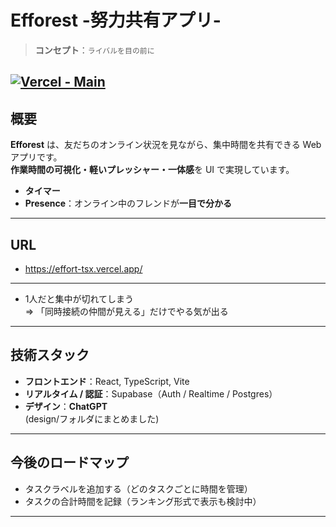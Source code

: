 # Efforest -努力共有アプリ-

> **コンセプト**：`ライバルを目の前に`

[![Vercel - Main](https://img.shields.io/badge/Deploy-Main%20Branch-000?logo=vercel)](<https://effort-tsx.vercel.app/>)
---

## 概要

**Efforest** は、友だちのオンライン状況を見ながら、集中時間を共有できる Web アプリです。  
**作業時間の可視化・軽いプレッシャー・一体感**を UI で実現しています。

- **タイマー**
- **Presence**：オンライン中のフレンドが**一目で分かる**

---

## URL

- https://effort-tsx.vercel.app/

---
- 1人だと集中が切れてしまう  
 ⇒ 「同時接続の仲間が見える」だけでやる気が出る

---
## 技術スタック

- **フロントエンド**：React, TypeScript, Vite
- **リアルタイム / 認証**：Supabase（Auth / Realtime / Postgres）
- **デザイン**：**ChatGPT**  
(design/フォルダにまとめました)
---
## 今後のロードマップ
- タスクラベルを追加する（どのタスクごとに時間を管理）
- タスクの合計時間を記録（ランキング形式で表示も検討中）
---

